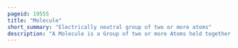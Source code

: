 ```yaml
---
pageid: 19555
title: "Molecule"
short_summary: "Electrically neutral group of two or more atoms"
description: "A Molecule is a Group of two or more Atoms held together by attractive Forces known as Chemical Bonds depending on Context the Term may or may not include Ions which fulfil this Criterion. In quantum Physics organic Chemistry and biochemistry the Distinction from Ions is dropped and the Term Molecule is often used when referring to polyatomic Ions."
---
```

